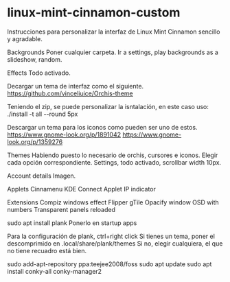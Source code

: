 # linux-mint-cinnamon-custom
Instrucciones para personalizar la interfaz de Linux Mint Cinnamon sencillo y agradable.

Backgrounds
    Poner cualquier carpeta.
    Ir a settings, play backgrounds as a slideshow, random.

Effects
    Todo activado.

Decargar un tema de interfaz como el siguiente.
https://github.com/vinceliuice/Orchis-theme

Teniendo el zip, se puede personalizar la isntalación, en este caso uso:
./install -t all --round 5px

Descargar un tema para los iconos como pueden ser uno de estos.
https://www.gnome-look.org/p/1891042
https://www.gnome-look.org/p/1359276

Themes
    Habiendo puesto lo necesario de orchis, cursores e iconos.
    Elegir cada opción correspondiente.
    Settings, todo activado, scrollbar width 10px.

Account details
    Imagen.

Applets
    Cinnamenu
    KDE Connect Applet
    IP indicator

Extensions
    Compiz windows effect
    Flipper
    gTile
    Opacify window
    OSD with numbers
    Transparent panels reloaded

sudo apt install plank
Ponerlo en startup apps

Para la configuración de plank, ctrl+right click
Si tienes un tema, poner el descomprimido en .local/share/plank/themes
Si no, elegir cualquiera, el que no tiene recuadro está bien.

sudo add-apt-repository ppa:teejee2008/foss
sudo apt update
sudo apt install conky-all conky-manager2



